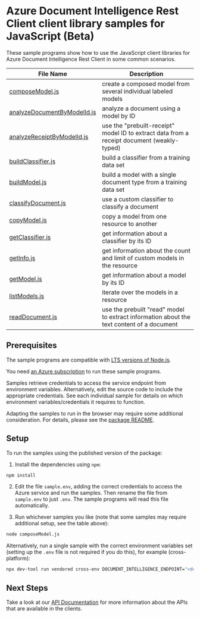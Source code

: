 # Azure Document Intelligence Rest Client client library samples for JavaScript (Beta)

These sample programs show how to use the JavaScript client libraries for Azure Document Intelligence Rest Client in some common scenarios.

| **File Name**                                           | **Description**                                                                            |
| ------------------------------------------------------- | ------------------------------------------------------------------------------------------ |
| [composeModel.js][composemodel]                         | create a composed model from several individual labeled models                             |
| [analyzeDocumentByModelId.js][analyzedocumentbymodelid] | analyze a document using a model by ID                                                     |
| [analyzeReceiptByModelId.js][analyzereceiptbymodelid]   | use the "prebuilt-receipt" model ID to extract data from a receipt document (weakly-typed) |
| [buildClassifier.js][buildclassifier]                   | build a classifier from a training data set                                                |
| [buildModel.js][buildmodel]                             | build a model with a single document type from a training data set                         |
| [classifyDocument.js][classifydocument]                 | use a custom classifier to classify a document                                             |
| [copyModel.js][copymodel]                               | copy a model from one resource to another                                                  |
| [getClassifier.js][getclassifier]                       | get information about a classifier by its ID                                               |
| [getInfo.js][getinfo]                                   | get information about the count and limit of custom models in the resource                 |
| [getModel.js][getmodel]                                 | get information about a model by its ID                                                    |
| [listModels.js][listmodels]                             | iterate over the models in a resource                                                      |
| [readDocument.js][readdocument]                         | use the prebuilt "read" model to extract information about the text content of a document  |

## Prerequisites

The sample programs are compatible with [LTS versions of Node.js](https://github.com/nodejs/release#release-schedule).

You need [an Azure subscription][freesub] to run these sample programs.

Samples retrieve credentials to access the service endpoint from environment variables. Alternatively, edit the source code to include the appropriate credentials. See each individual sample for details on which environment variables/credentials it requires to function.

Adapting the samples to run in the browser may require some additional consideration. For details, please see the [package README][package].

## Setup

To run the samples using the published version of the package:

1. Install the dependencies using `npm`:

```bash
npm install
```

2. Edit the file `sample.env`, adding the correct credentials to access the Azure service and run the samples. Then rename the file from `sample.env` to just `.env`. The sample programs will read this file automatically.

3. Run whichever samples you like (note that some samples may require additional setup, see the table above):

```bash
node composeModel.js
```

Alternatively, run a single sample with the correct environment variables set (setting up the `.env` file is not required if you do this), for example (cross-platform):

```bash
npx dev-tool run vendored cross-env DOCUMENT_INTELLIGENCE_ENDPOINT="<document intelligence endpoint>" DOCUMENT_INTELLIGENCE_API_KEY="<document intelligence api key>" PURCHASE_ORDER_SUPPLIES_SAS_URL="<purchase order supplies sas url>" PURCHASE_ORDER_EQUIPMENT_SAS_URL="<purchase order equipment sas url>" PURCHASE_ORDER_FURNITURE_SAS_URL="<purchase order furniture sas url>" PURCHASE_ORDER_CLEANING_SUPPLIES_SAS_URL="<purchase order cleaning supplies sas url>" node composeModel.js
```

## Next Steps

Take a look at our [API Documentation][apiref] for more information about the APIs that are available in the clients.

[composemodel]: https://github.com/Azure/azure-sdk-for-js/blob/main/sdk/documentintelligence/ai-document-intelligence-rest/samples/v1-beta/javascript/composeModel.js
[analyzedocumentbymodelid]: https://github.com/Azure/azure-sdk-for-js/blob/main/sdk/documentintelligence/ai-document-intelligence-rest/samples/v1-beta/javascript/analyzeDocumentByModelId.js
[analyzereceiptbymodelid]: https://github.com/Azure/azure-sdk-for-js/blob/main/sdk/documentintelligence/ai-document-intelligence-rest/samples/v1-beta/javascript/analyzeReceiptByModelId.js
[buildclassifier]: https://github.com/Azure/azure-sdk-for-js/blob/main/sdk/documentintelligence/ai-document-intelligence-rest/samples/v1-beta/javascript/buildClassifier.js
[buildmodel]: https://github.com/Azure/azure-sdk-for-js/blob/main/sdk/documentintelligence/ai-document-intelligence-rest/samples/v1-beta/javascript/buildModel.js
[classifydocument]: https://github.com/Azure/azure-sdk-for-js/blob/main/sdk/documentintelligence/ai-document-intelligence-rest/samples/v1-beta/javascript/classifyDocument.js
[copymodel]: https://github.com/Azure/azure-sdk-for-js/blob/main/sdk/documentintelligence/ai-document-intelligence-rest/samples/v1-beta/javascript/copyModel.js
[getclassifier]: https://github.com/Azure/azure-sdk-for-js/blob/main/sdk/documentintelligence/ai-document-intelligence-rest/samples/v1-beta/javascript/getClassifier.js
[getinfo]: https://github.com/Azure/azure-sdk-for-js/blob/main/sdk/documentintelligence/ai-document-intelligence-rest/samples/v1-beta/javascript/getInfo.js
[getmodel]: https://github.com/Azure/azure-sdk-for-js/blob/main/sdk/documentintelligence/ai-document-intelligence-rest/samples/v1-beta/javascript/getModel.js
[listmodels]: https://github.com/Azure/azure-sdk-for-js/blob/main/sdk/documentintelligence/ai-document-intelligence-rest/samples/v1-beta/javascript/listModels.js
[readdocument]: https://github.com/Azure/azure-sdk-for-js/blob/main/sdk/documentintelligence/ai-document-intelligence-rest/samples/v1-beta/javascript/readDocument.js
[apiref]: https://learn.microsoft.com/javascript/api/@azure-rest/ai-document-intelligence
[freesub]: https://azure.microsoft.com/free/
[package]: https://github.com/Azure/azure-sdk-for-js/tree/main/sdk/documentintelligence/ai-document-intelligence-rest/README.md
